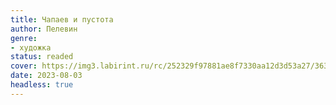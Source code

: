 ```yaml
---
title: Чапаев и пустота
author: Пелевин
genre:
- художка
status: readed
cover: https://img3.labirint.ru/rc/252329f97881ae8f7330aa12d3d53a27/363x561q80/books53/523849/cover.jpg?1686224449
date: 2023-08-03
headless: true
---
```


